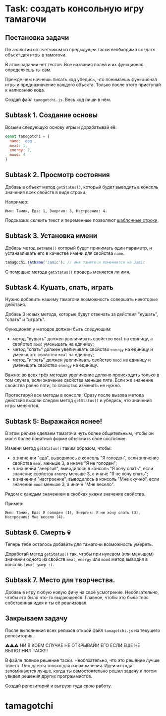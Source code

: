 # Task: создать консольную игру тамагочи

## Постановка задачи

По аналогии со счетчиком из предыдущей таски необходимо создать объект для игры в [тамогочи](https://ru.wikipedia.org/wiki/%D0%A2%D0%B0%D0%BC%D0%B0%D0%B3%D0%BE%D1%87%D0%B8).

В этом задании нет тестов. Все названия полей и их функционал определяешь ты сам.

Прежде чем начнешь писать код убедись, что понимаешь функционал игры и предназначение каждого объекта. Только после этого приступай к написанию кода.

Создай файл `tamogotchi.js`. Весь код пиши в нём.

## Subtask 1. Создание основы

Возьми следующую основу игры и дорабатывай её:

```javascript
const tamogotchi = {
  name: 'egg',
  meal: 1,
  energy: 2,
  mood: 4
}
```

## Subtask 2. Просмотр состояния

Добавь в объект метод `getStatus()`, который будет выводить в консоль значения всех свойств в виде строки. 

Например:

```
Имя: Тамик, Еда: 1, Энергия: 3, Настроение: 4.
```

Подсказка: склеить текст и переменные позволяют [шаблонные строки](https://doka.guide/js/template-strings/).

## Subtask 3. Установка имени

Добавь метод `setName()` который будет принимать один параметр, и устанавливать его в качестве имени для свойства `name`.

```js
tamagochi.setName('Jamic'); // имя тамагочи поменяется на Jamic
```

С помощью метода `getStatus()` проверь меняется ли имя.

## Subtask 4. Кушать, спать, играть

Нужно добавить нашему тамагочи возможность совершать некоторые действия. 

Добавь 3 новых метода, которые будут отвечать за действия "кушать", "спать" и "играть". 

Функционал у методов должен быть следующим:
 - метод "кушать" должен увеличивать свойство `meal` на единицу, а свойство `mood` уменьшать на единицу;
 - метод "спать" должен увеличивать свойство `energy` на единицу и уменьшать свойство `meal` на единицу;
 - метод "играть" должен увеличивать свойство `mood` на единицу и уменьшать свойство `energy` на единицу.

Важно: во всех трёх методах увеличение должно происходить только в том случае, если значение свойства меньше пяти. Если же значение свойства равно пяти, то свойство изменять не нужно.

Протестируй все методы в консоли. Сразу после вызова метода действия вызови следом метод `getStatus()` и убедись, что значения игры меняются.

## Subtask 5: Выражайся яснее!

В этом релизе сделаем тамагочи чуть более общительным, чтобы он мог в более понятной форме объяснить свое состояние.

Измени метод `getStatus()` таким образом, чтобы:

- в значении "еда", выводилось в консоль "Я голоден", если значение свойства `meal` меньше 3, а иначе "Я не голоден";
- в значении "энергия", выводилось в консоль "Я хочу спать", если значение свойства `energy` меньше 3, а иначе "Я не хочу спать";
- в значении "настроение", выводилось в консоль "Мне скучно", если значение `mood` меньше 3, а иначе "Мне весело".

Рядом с каждым значением в скобках укажи значение свойства. 

Пример:

```
Имя: Тамик, Еда: Я голоден (1), Энергия: Я не хочу спать (3), Настроение: Мне весело (4).
```
## Subtask 6. Смерть 💀

Теперь тебе осталось добавить для тамагочи возможность умереть. 

Доработай метод `getStatus()` так, чтобы при нулевом (или меньшем) значении одного из свойств `meal`, `energy` или `mood` метод выводил в консоль `[имя] умер :(`.

## Subtask 7. Место для творчества.

Добавь в игру любую новую фичу на своё усмотрение. Необязательно, чтобы это было что-то выдающееся. Главное, чтобы это была твоя собственная идея и ты её реализовал.

## Закрываем задачу  

После выполнения всех релизов открой файл `tamagotchi.js` из текущего репозитория.

⚠️⚠️⚠️ НИ В КОЕМ СЛУЧАЕ НЕ ОТКРЫВАЙИ ЕГО ЕСЛИ ЕЩЕ НЕ ВЫПОЛНИЛ ТАСК!!!

В файле полное решение таски. Необязательно, что это решение лучше твоего. Оно дается только для ознакомления. Идеи из кода запоминаются лучше, когда ты самостоятельно решил задачу и потом увидел решения других программистов.

Создай репозиторий и выгрузи туда свою работу.
# tamagotchi
